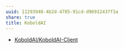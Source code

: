 ```yaml
---
uuid: 11293940-4b2d-4785-91cd-d96912437f3a
share: true
title: KoboldAI
---
```

* [KoboldAI/KoboldAI-Client](https://github.com/KoboldAI/KoboldAI-Client)